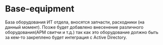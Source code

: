 # Base-equipment

База оборудования ИТ отдела, вносятся запчасти, расходники (на данный момент). Позже будет добавлено внесенение различного оборудования(АРМ свитчи и т.д.) так как это оборудование должно быть за кем-то закреплено будет интеграция с Active Directory.

